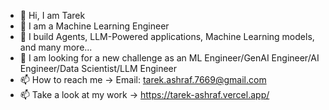 - 👋 Hi, I am Tarek
- 👀 I am a Machine Learning Engineer
- 🌱 I build Agents, LLM-Powered applications, Machine Learning models, and many more...
- 💞️ I am looking for a new challenge as an ML Engineer/GenAI Engineer/AI Engineer/Data Scientist/LLM Engineer
- 📫 How to reach me -> Email: tarek.ashraf.7669@gmail.com
- 📫 Take a look at my work -> https://tarek-ashraf.vercel.app/

<!---
tarek7669/tarek7669 is a ✨ special ✨ repository because its `README.md` (this file) appears on your GitHub profile.
You can click the Preview link to take a look at your changes.
--->
